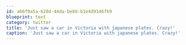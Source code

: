 ```yaml
---
id: a66f9a5a-628d-44da-be8d-b1e4d9146fb9
blueprint: text
category: twitter
title: 'Just saw a car in Victoria with japanese plates. Crazy!'
caption: 'Just saw a car in Victoria with japanese plates. Crazy!'
---
```

